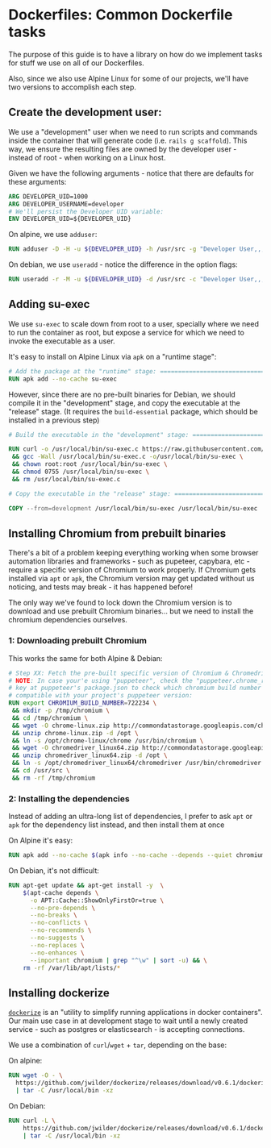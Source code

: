 # Dockerfiles: Common Dockerfile tasks

The purpose of this guide is to have a library on how do we implement tasks for
stuff we use on all of our Dockerfiles.

Also, since we also use Alpine Linux for some of our projects, we'll have two
versions to accomplish each step.

## Create the development user:

We use a "development" user when we need to run scripts and commands inside the
container that will generate code (i.e. `rails g scaffold`). This way, we ensure
the resulting files are owned by the developer user - instead of root - when
working on a Linux host.

Given we have the following arguments - notice that there are defaults for these
arguments:

```Dockerfile
ARG DEVELOPER_UID=1000
ARG DEVELOPER_USERNAME=developer
# We'll persist the Developer UID variable:
ENV DEVELOPER_UID=${DEVELOPER_UID}
```

On alpine, we use `adduser`:

```Dockerfile
RUN adduser -D -H -u ${DEVELOPER_UID} -h /usr/src -g "Developer User,,," ${DEVELOPER_USERNAME}
```

On debian, we use `useradd` - notice the difference in the option flags:

```Dockerfile
RUN useradd -r -M -u ${DEVELOPER_UID} -d /usr/src -c "Developer User,,," ${DEVELOPER_USERNAME}
```


## Adding su-exec

We use `su-exec` to scale down from root to a user, specially where we need to
run the container as root, but expose a service for which we need to invoke
the executable as a user.

It's easy to install on Alpine Linux via `apk` on a "runtime stage":

```Dockerfile
# Add the package at the "runtime" stage: ======================================
RUN apk add --no-cache su-exec
```

However, since there are no pre-built binaries for Debian, we should compile it
in the "development" stage, and copy the executable at the "release" stage.
(It requires the `build-essential` package, which should be installed in a
 previous step)

```Dockerfile
# Build the executable in the "development" stage: =============================

RUN curl -o /usr/local/bin/su-exec.c https://raw.githubusercontent.com/ncopa/su-exec/master/su-exec.c \
 && gcc -Wall /usr/local/bin/su-exec.c -o/usr/local/bin/su-exec \
 && chown root:root /usr/local/bin/su-exec \
 && chmod 0755 /usr/local/bin/su-exec \
 && rm /usr/local/bin/su-exec.c

# Copy the executable in the "release" stage: ==================================

COPY --from=development /usr/local/bin/su-exec /usr/local/bin/su-exec
```

## Installing Chromium from prebuilt binaries

There's a bit of a problem keeping everything working when some browser
automation libraries and frameworks - such as pupeteer, capybara, etc - require
a specific version of Chromium to work properly. If Chromium gets installed via
`apt` or `apk`, the Chromium version may get updated without us noticing, and
tests may break - it has happened before!

The only way we've found to lock down the Chromium version is to download and
use prebuilt Chromium binaries... but we need to install the chromium
dependencies ourselves.

### 1: Downloading prebuilt Chromium

This works the same for both Alpine & Debian:

```Dockerfile
# Step XX: Fetch the pre-built specific version of Chromium & Chromedriver:
# NOTE: In case your'e using "puppeteer", check the "puppeteer.chrome_revision"
# key at puppeteer's package.json to check which chromium build number is
# compatible with your project's puppeteer version:
RUN export CHROMIUM_BUILD_NUMBER=722234 \
 && mkdir -p /tmp/chromium \
 && cd /tmp/chromium \
 && wget -O chrome-linux.zip http://commondatastorage.googleapis.com/chromium-browser-snapshots/Linux_x64/${CHROMIUM_BUILD_NUMBER}/chrome-linux.zip \
 && unzip chrome-linux.zip -d /opt \
 && ln -s /opt/chrome-linux/chrome /usr/bin/chromium \
 && wget -O chromedriver_linux64.zip http://commondatastorage.googleapis.com/chromium-browser-snapshots/Linux_x64/${CHROMIUM_BUILD_NUMBER}/chromedriver_linux64.zip \
 && unzip chromedriver_linux64.zip -d /opt \
 && ln -s /opt/chromedriver_linux64/chromedriver /usr/bin/chromedriver \
 && cd /usr/src \
 && rm -rf /tmp/chromium
```

### 2: Installing the dependencies

Instead of adding an ultra-long list of dependencies, I prefer to ask `apt`
or `apk` for the dependency list instead, and then install them at once

On Alpine it's easy:

```Dockerfile
RUN apk add --no-cache $(apk info --no-cache --depends --quiet chromium)
```

On Debian, it's not difficult:

```Dockerfile
RUN apt-get update && apt-get install -y  \
    $(apt-cache depends \
      -o APT::Cache::ShowOnlyFirstOr=true \
      --no-pre-depends \
      --no-breaks \
      --no-conflicts \
      --no-recommends \
      --no-suggests \
      --no-replaces \
      --no-enhances \
      --important chromium | grep "^\w" | sort -u) && \
    rm -rf /var/lib/apt/lists/*
```

## Installing dockerize

[`dockerize`](https://github.com/jwilder/dockerize) is an "utility to simplify running applications in docker containers". Our main use case in at development stage to wait until a newly created service - such as postgres or elasticsearch - is accepting connections.

We use a combination of `curl`/`wget` + `tar`, depending on the base:

On alpine:

```Dockerfile
RUN wget -O - \
  https://github.com/jwilder/dockerize/releases/download/v0.6.1/dockerize-linux-amd64-v0.6.1.tar.gz \
  | tar -C /usr/local/bin -xz
```

On Debian:

```Dockerfile
RUN curl -L \
    https://github.com/jwilder/dockerize/releases/download/v0.6.1/dockerize-linux-amd64-v0.6.1.tar.gz \
    | tar -C /usr/local/bin -xz
```
